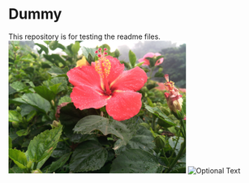 # Dummy
This repository is for testing the readme files.</br>
<img src="media/upload.jpg" width="350" title="hover text">
![Optional Text](media/upload.png)